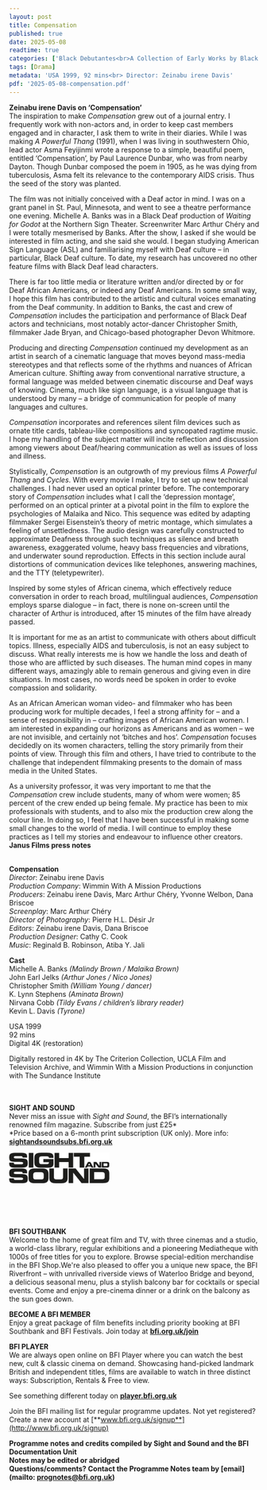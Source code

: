```yaml
---
layout: post
title: Compensation
published: true
date: 2025-05-08
readtime: true
categories: ['Black Debutantes<br>A Collection of Early Works by Black Women Directors']
tags: [Drama]
metadata: 'USA 1999, 92 mins<br> Director: Zeinabu irene Davis'
pdf: '2025-05-08-compensation.pdf'
---
```


**Zeinabu irene Davis on ‘Compensation’**  
The inspiration to make _Compensation_ grew out of a journal entry. I frequently work with non-actors and, in order to keep cast members engaged and in character, I ask them to write in their diaries. While I was making _A Powerful Thang_ (1991), when I was living in southwestern Ohio, lead actor Asma Feyijinmi wrote a response to a simple, beautiful poem, entitled ‘Compensation’, by Paul Laurence Dunbar, who was from nearby Dayton. Though Dunbar composed the poem in 1905, as he was dying from tuberculosis, Asma felt its relevance to the contemporary AIDS crisis. Thus the seed of the story was planted.

The film was not initially conceived with a Deaf actor in mind. I was on a grant panel in St. Paul, Minnesota, and went to see a theatre performance one evening. Michelle A. Banks was in a Black Deaf production of _Waiting for Godot_ at the Northern Sign Theater. Screenwriter Marc Arthur Chéry and I were totally mesmerised by Banks. After the show, I asked if she would be interested in film acting, and she said she would. I began studying American Sign Language (ASL) and familiarising myself with Deaf culture – in particular, Black Deaf culture. To date, my research has uncovered no other feature films with Black Deaf lead characters.

There is far too little media or literature written and/or directed by or for Deaf African Americans, or indeed any Deaf Americans. In some small way, I hope this film has contributed to the artistic and cultural voices emanating from the Deaf community. In addition to Banks, the cast and crew of _Compensation_ includes the participation and performance of Black Deaf actors and technicians, most notably actor-dancer Christopher Smith, filmmaker Jade Bryan, and Chicago-based photographer Devon Whitmore.

Producing and directing _Compensation_ continued my development as an artist in search of a cinematic language that moves beyond mass-media stereotypes and that reflects some of the rhythms and nuances of African American culture. Shifting away from conventional narrative structure, a formal language was melded between cinematic discourse and Deaf ways of knowing. Cinema, much like sign language, is a visual language that is understood by many – a bridge of communication for people of many languages and cultures.

_Compensation_ incorporates and references silent film devices such as ornate title cards, tableau-like compositions and syncopated ragtime music. I hope my handling of the subject matter will incite reflection and discussion among viewers about Deaf/hearing communication as well as issues of loss and illness.

Stylistically, _Compensation_ is an outgrowth of my previous films _A Powerful Thang_ and _Cycles_. With every movie I make, I try to set up new technical challenges. I had never used an optical printer before. The contemporary story of _Compensation_ includes what I call the ‘depression montage’, performed on an optical printer at a pivotal point in the film to explore the psychologies of Malaika and Nico. This sequence was edited by adapting filmmaker Sergei Eisenstein’s theory of metric montage, which simulates a feeling of unsettledness. The audio design was carefully constructed to approximate Deafness through such techniques as silence and breath awareness, exaggerated volume, heavy bass frequencies and vibrations, and underwater sound reproduction. Effects in this section include aural distortions of communication devices like telephones, answering machines, and the TTY (teletypewriter).

Inspired by some styles of African cinema, which effectively reduce conversation in order to reach broad, multilingual audiences, _Compensation_ employs sparse dialogue – in fact, there is none on-screen until the character of Arthur is introduced, after 15 minutes of the film have already passed.

It is important for me as an artist to communicate with others about difficult topics. Illness, especially AIDS and tuberculosis, is not an easy subject to discuss. What really interests me is how we handle the loss and death of those who are afflicted by such diseases. The human mind copes in many different ways, amazingly able to remain generous and giving even in dire situations. In most cases, no words need be spoken in order to evoke compassion and solidarity.

As an African American woman video- and filmmaker who has been producing work for multiple decades, I feel a strong affinity for – and a sense of responsibility in – crafting images of African American women. I am interested in expanding our horizons as Americans and as women – we are not invisible, and certainly not ‘bitches and hos’. _Compensation_ focuses decidedly on its women characters, telling the story primarily from their points of view. Through this film and others, I have tried to contribute to the challenge that independent filmmaking presents to the domain of mass media in the United States.

As a university professor, it was very important to me that the _Compensation_ crew include students, many of whom were women; 85 percent of the crew ended up being female. My practice has been to mix professionals with students, and to also mix the production crew along the colour line. In doing so, I feel that I have been successful in making some small changes to the world of media. I will continue to employ these practices as I tell my stories and endeavour to influence other creators.  
**Janus Films press notes**
<br><br>

**Compensation**  
_Director_: Zeinabu irene Davis  
_Production Company_:  Wimmin With A Mission Productions  
_Producers_: Zeinabu irene Davis, Marc Arthur Chéry, Yvonne Welbon, Dana Briscoe  
_Screenplay_: Marc Arthur Chéry  
_Director of Photography_: Pierre H.L. Désir Jr  
_Editors_: Zeinabu irene Davis, Dana Briscoe  
_Production Designer_: Cathy C. Cook  
_Music_: Reginald B. Robinson, Atiba Y. Jali

**Cast**  
Michelle A. Banks _(Malindy Brown / Malaika Brown)_  
John Earl Jelks _(Arthur Jones / Nico Jones)_  
Christopher Smith _(William Young / dancer)_  
K. Lynn Stephens _(Aminata Brown)_  
Nirvana Cobb  _(Tildy Evans / children’s library reader)_  
Kevin L. Davis _(Tyrone)_

USA 1999  
92 mins  
Digital 4K (restoration)

Digitally restored in 4K by The Criterion Collection, UCLA Film and Television Archive, and Wimmin With a Mission Productions in conjunction with The Sundance Institute
<br><br><br>

**SIGHT AND SOUND**<br>
Never miss an issue with _Sight and Sound_, the BFI’s internationally renowned film magazine. Subscribe from just £25*<br>
*Price based on a 6-month print subscription (UK only). More info: [**sightandsoundsubs.bfi.org.uk**](https://sightandsoundsubs.bfi.org.uk/subscribe)

<img style="float: left;" src="/img/sight-and-sound.jpg" width="40%" height="40%"><br><br><br><br><br><br><br><br>

**BFI SOUTHBANK**  
Welcome to the home of great film and TV, with three cinemas and a studio, a world-class library, regular exhibitions and a pioneering Mediatheque with 1000s of free titles for you to explore. Browse special-edition merchandise in the BFI Shop.We&#39;re also pleased to offer you a unique new space, the BFI Riverfront – with unrivalled riverside views of Waterloo Bridge and beyond, a delicious seasonal menu, plus a stylish balcony bar for cocktails or special events. Come and enjoy a pre-cinema dinner or a drink on the balcony as the sun goes down.  

**BECOME A BFI MEMBER**  
Enjoy a great package of film benefits including priority booking at BFI Southbank and BFI Festivals. Join today at [**bfi.org.uk/join**](http://www.bfi.org.uk/join)  

**BFI PLAYER**  
 We are always open online on BFI Player where you can watch the best new, cult &amp; classic cinema on demand. Showcasing hand-picked landmark British and independent titles, films are available to watch in three distinct ways: Subscription, Rentals &amp; Free to view.  

See something different today on [**player.bfi.org.uk**](https://player.bfi.org.uk)  

Join the BFI mailing list for regular programme updates. Not yet registered? Create a new account at [**www.bfi.org.uk/signup**](http://www.bfi.org.uk/signup)

**Programme notes and credits compiled by Sight and Sound and the BFI Documentation Unit  
Notes may be edited or abridged  
Questions/comments? Contact the Programme Notes team by [email](mailto: prognotes@bfi.org.uk)**


<!--stackedit_data:
eyJoaXN0b3J5IjpbLTE3NTg3NjA3MzMsMTQwMTUzMDE2XX0=
-->
